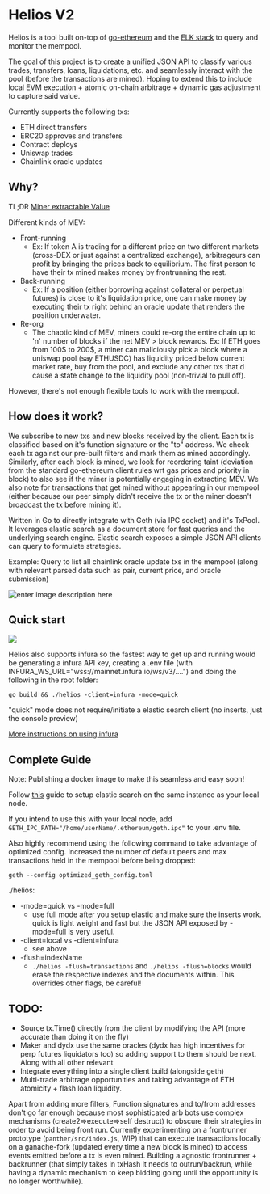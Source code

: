 # Helios V2

Helios is a tool built on-top of [go-ethereum](https://github.com/ethereum/go-ethereum) and the [ELK stack](https://www.elastic.co/what-is/elk-stack) to query and monitor the mempool. 

The goal of this project is to create a unified JSON API to classify various trades, transfers, loans, liquidations, etc. and seamlessly interact with the pool (before the transactions are mined). Hoping to extend this to include local EVM execution + atomic on-chain arbitrage + dynamic gas adjustment to capture said value. 


Currently supports the following txs: 
* ETH direct transfers
* ERC20 approves and transfers
* Contract deploys
* Uniswap trades
* Chainlink oracle updates


## Why?
TL;DR [Miner extractable Value](https://arxiv.org/abs/1904.05234)

Different kinds of MEV: 
* Front-running
	* Ex: If token A is trading for a different price on two different markets (cross-DEX or just against a centralized exchange), arbitrageurs can profit by bringing the prices back to equilibrium. The first person to have their tx mined makes money by frontrunning the rest. 
* Back-running
	* Ex: If a position (either borrowing against collateral or perpetual futures) is close to it's liquidation price, one can make money by executing their tx right behind an oracle update that renders the position underwater. 
* Re-org
	* The chaotic kind of MEV, miners could re-org the entire chain up to 'n' number of blocks if the net MEV > block rewards. Ex: If ETH goes from 100$ to 200$, a miner can maliciously pick a block where a uniswap pool (say ETHUSDC) has liquidity priced below current market rate, buy from the pool, and exclude any other txs that'd cause a state change to the liquidity pool (non-trivial to pull off). 

However, there's not enough flexible tools to work with the mempool. 
## How does it work?
We subscribe to new txs and new blocks received by the client. Each tx is classified based on it's function signature or the "to" address. We check each tx against our pre-built filters and mark them as mined accordingly. Similarly, after each block is mined, we look for reordering taint (deviation from the standard go-ethereum client rules wrt gas prices and priority in block) to also see if the miner is potentially engaging in extracting MEV. We also note for transactions that get mined without appearing in our mempool (either because our peer simply didn't receive the tx or the miner doesn't broadcast the tx before mining it). 

Written in Go to directly integrate with Geth (via IPC socket) and it's TxPool. It leverages elastic search as a document store for fast queries and the underlying search engine. Elastic search exposes a simple JSON API clients can query to formulate strategies. 

Example: Query to list all chainlink oracle update txs in the mempool (along with relevant parsed data such as pair, current price, and oracle submission) 

![enter image description here](https://i.imgur.com/KToewcG.png)
## Quick start

![](helios.gif)

Helios also supports infura so the fastest way to get up and running would be generating a infura API key, creating a .env file (with INFURA_WS_URL="wss://mainnet.infura.io/ws/v3/....") and doing the following in the root folder: 
	
`go build && ./helios -client=infura -mode=quick`

"quick" mode does not require/initiate a elastic search client (no inserts, just the console preview)

[More instructions on using infura](https://github.com/taarushv/helios/issues/2)

## Complete Guide
Note: Publishing a docker image to make this seamless and easy soon!

Follow [this](https://www.digitalocean.com/community/tutorials/how-to-install-elasticsearch-logstash-and-kibana-elastic-stack-on-ubuntu-20-04) guide to setup elastic search on the same instance as your local node. 

If you intend to use this with your local node, add `GETH_IPC_PATH="/home/userName/.ethereum/geth.ipc"` to your .env file. 

Also highly recommend using the following command to take advantage of optimized config. Increased the number of default peers and max transactions held in the mempool before being dropped: 

 `geth --config optimized_geth_config.toml`
 
 ./helios:
 * -mode=quick vs -mode=full
	* use full mode after you setup elastic and make sure the inserts work. quick is light weight and fast but the JSON API exposed by -mode=full is very useful. 
 * -client=local vs -client=infura
	* see above
 * -flush=indexName
	* `./helios -flush=transactions` and `./helios -flush=blocks` would erase the respective indexes and the documents within. This overrides other flags, be careful!
	
## TODO:
 * Source tx.Time() directly from the client by modifying the API (more accurate than doing it on the fly)
 * Maker and dydx use the same oracles (dydx has high incentives for perp futures liquidators too) so adding support to them should be next. Along with all other relevant 
 * Integrate everything into a single client build (alongside geth)
 * Multi-trade arbitrage opportunities and taking advantage of ETH atomicity + flash loan liquidity. 

Apart from adding more filters, Function signatures and to/from addresses don't go far enough because most sophisticated arb bots use complex mechanisms (create2=>execute=>self destruct) to obscure their strategies in order to avoid being front run. Currently experimenting on a frontrunner prototype (`panther/src/index.js`, WIP) that can execute transactions locally on a ganache-fork (updated every time a new block is mined) to access events emitted before a tx is even mined. Building a agnostic frontrunner + backrunner (that simply takes in txHash it needs to outrun/backrun, while having a dynamic mechanism to keep bidding going until the opportunity is no longer worthwhile). 
